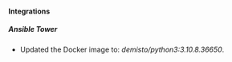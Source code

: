 #### Integrations
##### Ansible Tower
- Updated the Docker image to: *demisto/python3:3.10.8.36650*.
